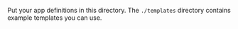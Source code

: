 Put your app definitions in this directory.
The `./templates` directory contains example templates you can use.
